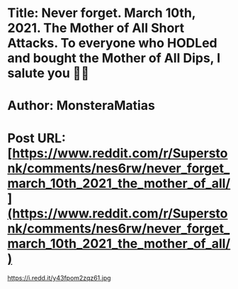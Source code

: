 # Title: Never forget. March 10th, 2021. The Mother of All Short Attacks. To everyone who HODLed and bought the Mother of All Dips, I salute you 👏🙌
# Author: MonsteraMatias
# Post URL: [https://www.reddit.com/r/Superstonk/comments/nes6rw/never_forget_march_10th_2021_the_mother_of_all/](https://www.reddit.com/r/Superstonk/comments/nes6rw/never_forget_march_10th_2021_the_mother_of_all/)


https://i.redd.it/y43fpom2zqz61.jpg